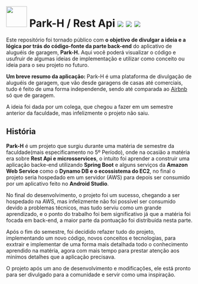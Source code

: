 # <img src="https://github.com/Marlinsk/Park_H-backend/blob/main/.github/ParkH-Icon.svg" width="56px" height="56px"> Park-H / Rest Api ![](https://img.shields.io/static/v1?label&?style=flat&logo=apachemaven&logoColor=FFFFFF&message=Apache%20Maven&color=C71A36) ![](https://img.shields.io/static/v1?label&?style=flat&logo=springboot&logoColor=FFFFFF&message=Feito%20com%20Spring%20Boot%20Framework&color=6DB33F) ![](https://img.shields.io/static/v1?label&?style=flat&logo=docker&logoColor=FFFFFF&message=Projeto%20Dockeirizado!&color=2496ED) 

Este repositório foi tornado público com **o objetivo de divulgar a ideia e a lógica por trás do código-fonte da parte back-end** do aplicativo de aluguéis de garagem, **Park-H.** Aqui você poderá visualizar o código e usufruir de algumas ideias de implementação e utilizar como conceito ou ideia para o seu projeto no futuro.

**Um breve resumo da aplicação:** Park-H é uma plataforma de divulgação de aluguéis de garagem, que vão desde garagens de casas até comerciais, tudo é feito de uma forma independende, sendo até comparada ao [Airbnb](https://www.airbnb.com.br/?tab_id=home_tab&refinement_paths%5B%5D=%2Fhomes&search_mode=flex_destinations_search&flexible_trip_lengths%5B%5D=one_week&location_search=MIN_MAP_BOUNDS&search_type=category_change&category_tag=Tag%3A8522) só que de garagem.

A ideia foi dada por um colega, que chegou a fazer em um semestre anterior da faculdade, mas infelizmente o projeto não saiu.

## História 
**Park-H** é um projeto que surgiu durante uma matéria de semestre da faculdade(mais especificamento no 5º Período), onde na ocasião a matéria era sobre **Rest Api e microsservices**, o intuito foi aprender a construir uma aplicação backe-end utilizando **Spring Boot** e alguns serviços da **Amazon Web Service** como o **Dynamo DB e o ecossistema do EC2**, no final o projeto seria hospedado em um servidor (AWS) para depois ser consumido por um aplicativo feito no **Android Studio**. 

No final do desenvolvimento, o projeto foi um sucesso, chegando a ser hospedado na AWS, mas infelizmente não foi possível ser consumido devido a problemas técnicos, mas tudo serviu como um grande aprendizado, e o ponto do trabalho foi bem significativo já que a matéria foi focada em back-end, a maior parte da pontuação foi distribuída nesta parte. 

Após o fim do semestre, foi decidido refazer tudo do projeto, implementando um novo código, novos conceitos e tecnologias, para exxtrair e implementar de uma forma mais detalhada todo o conhecimento aprendido na matéria, agora com mais tempo para prestar atenção aos minímos detalhes que a aplicação precisava. 

O projeto após um ano de desenvolvimento e modificações, ele está pronto para ser divulgado para a comunidade e servir como uma inspiração.


